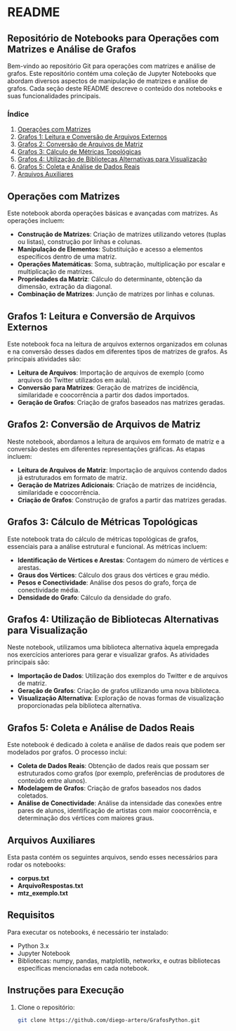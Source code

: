 # README

## Repositório de Notebooks para Operações com Matrizes e Análise de Grafos

Bem-vindo ao repositório Git para operações com matrizes e análise de grafos. Este repositório contém uma coleção de Jupyter Notebooks que abordam diversos aspectos de manipulação de matrizes e análise de grafos. Cada seção deste README descreve o conteúdo dos notebooks e suas funcionalidades principais.

### Índice

1. [Operações com Matrizes](#operações-com-matrizes)
2. [Grafos 1: Leitura e Conversão de Arquivos Externos](#grafos-1-leitura-e-conversão-de-arquivos-externos)
3. [Grafos 2: Conversão de Arquivos de Matriz](#grafos-2-conversão-de-arquivos-de-matriz)
4. [Grafos 3: Cálculo de Métricas Topológicas](#grafos-3-cálculo-de-métricas-topológicas)
5. [Grafos 4: Utilização de Bibliotecas Alternativas para Visualização](#grafos-4-utilização-de-bibliotecas-alternativas-para-visualização)
6. [Grafos 5: Coleta e Análise de Dados Reais](#grafos-5-coleta-e-análise-de-dados-reais)
7. [Arquivos Auxiliares](#Arquivos-Auxiliares)

## Operações com Matrizes

Este notebook aborda operações básicas e avançadas com matrizes. As operações incluem:

- **Construção de Matrizes**: Criação de matrizes utilizando vetores (tuplas ou listas), construção por linhas e colunas.
- **Manipulação de Elementos**: Substituição e acesso a elementos específicos dentro de uma matriz.
- **Operações Matemáticas**: Soma, subtração, multiplicação por escalar e multiplicação de matrizes.
- **Propriedades da Matriz**: Cálculo do determinante, obtenção da dimensão, extração da diagonal.
- **Combinação de Matrizes**: Junção de matrizes por linhas e colunas.

## Grafos 1: Leitura e Conversão de Arquivos Externos

Este notebook foca na leitura de arquivos externos organizados em colunas e na conversão desses dados em diferentes tipos de matrizes de grafos. As principais atividades são:

- **Leitura de Arquivos**: Importação de arquivos de exemplo (como arquivos do Twitter utilizados em aula).
- **Conversão para Matrizes**: Geração de matrizes de incidência, similaridade e coocorrência a partir dos dados importados.
- **Geração de Grafos**: Criação de grafos baseados nas matrizes geradas.

## Grafos 2: Conversão de Arquivos de Matriz

Neste notebook, abordamos a leitura de arquivos em formato de matriz e a conversão destes em diferentes representações gráficas. As etapas incluem:

- **Leitura de Arquivos de Matriz**: Importação de arquivos contendo dados já estruturados em formato de matriz.
- **Geração de Matrizes Adicionais**: Criação de matrizes de incidência, similaridade e coocorrência.
- **Criação de Grafos**: Construção de grafos a partir das matrizes geradas.

## Grafos 3: Cálculo de Métricas Topológicas

Este notebook trata do cálculo de métricas topológicas de grafos, essenciais para a análise estrutural e funcional. As métricas incluem:

- **Identificação de Vértices e Arestas**: Contagem do número de vértices e arestas.
- **Graus dos Vértices**: Cálculo dos graus dos vértices e grau médio.
- **Pesos e Conectividade**: Análise dos pesos do grafo, força de conectividade média.
- **Densidade do Grafo**: Cálculo da densidade do grafo.

## Grafos 4: Utilização de Bibliotecas Alternativas para Visualização

Neste notebook, utilizamos uma biblioteca alternativa àquela empregada nos exercícios anteriores para gerar e visualizar grafos. As atividades principais são:

- **Importação de Dados**: Utilização dos exemplos do Twitter e de arquivos de matriz.
- **Geração de Grafos**: Criação de grafos utilizando uma nova biblioteca.
- **Visualização Alternativa**: Exploração de novas formas de visualização proporcionadas pela biblioteca alternativa.

## Grafos 5: Coleta e Análise de Dados Reais

Este notebook é dedicado à coleta e análise de dados reais que podem ser modelados por grafos. O processo inclui:

- **Coleta de Dados Reais**: Obtenção de dados reais que possam ser estruturados como grafos (por exemplo, preferências de produtores de conteúdo entre alunos).
- **Modelagem de Grafos**: Criação de grafos baseados nos dados coletados.
- **Análise de Conectividade**: Análise da intensidade das conexões entre pares de alunos, identificação de artistas com maior coocorrência, e determinação dos vértices com maiores graus.
  
## Arquivos Auxiliares

Esta pasta contém os seguintes arquivos, sendo esses necessários para rodar os notebooks:

- **corpus.txt**
- **ArquivoRespostas.txt**
- **mtz_exemplo.txt**

  
## Requisitos

Para executar os notebooks, é necessário ter instalado:

- Python 3.x
- Jupyter Notebook
- Bibliotecas: numpy, pandas, matplotlib, networkx, e outras bibliotecas específicas mencionadas em cada notebook.

## Instruções para Execução

1. Clone o repositório:
   ```bash
   git clone https://github.com/diego-artero/GrafosPython.git
